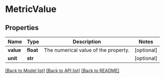# MetricValue


## Properties
Name | Type | Description | Notes
------------ | ------------- | ------------- | -------------
**value** | **float** | The numerical value of the property. | [optional] 
**unit** | **str** |  | [optional] 

[[Back to Model list]](../README.md#documentation-for-models) [[Back to API list]](../README.md#documentation-for-api-endpoints) [[Back to README]](../README.md)


